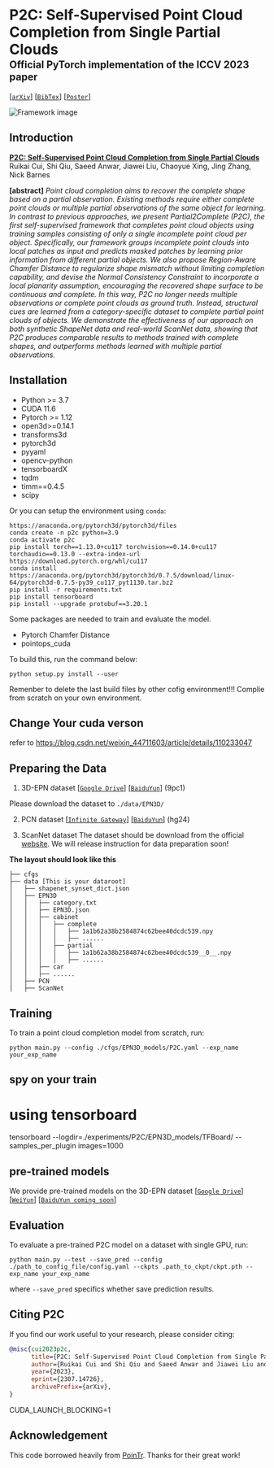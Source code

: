 # P2C: Self-Supervised Point Cloud Completion from Single Partial Clouds<br><sub><sub>Official PyTorch implementation of the ICCV 2023 paper</sub></sub>
[[`arXiv`](https://arxiv.org/abs/2307.14726)]
[[`BibTex`](#citation)]
[[`Poster`](./assets/ICCV_Poster.pdf)]

![Framework image](./assets/pipeline.png)


## Introduction
[**P2C: Self-Supervised Point Cloud Completion from Single Partial Clouds**](https://arxiv.org/abs/2307.14726)<br>
Ruikai Cui, Shi Qiu, Saeed Anwar, Jiawei Liu, Chaoyue Xing, Jing Zhang, Nick Barnes


**[abstract]** *Point cloud completion aims to recover the complete shape based on a partial observation. Existing methods require either complete point clouds or multiple partial observations of the same object for learning. In contrast to previous approaches, we present Partial2Complete (P2C), the first self-supervised framework that completes point cloud objects using training samples consisting of only a single incomplete point cloud per object. Specifically, our framework groups incomplete point clouds into local patches as input and predicts masked patches by learning prior information from different partial objects. We also propose Region-Aware Chamfer Distance to regularize shape mismatch without limiting completion capability, and devise the Normal Consistency Constraint to incorporate a local planarity assumption, encouraging the recovered shape surface to be continuous and complete. In this way, P2C no longer needs multiple observations or complete point clouds as ground truth. Instead, structural cues are learned from a category-specific dataset to complete partial point clouds of objects. We demonstrate the effectiveness of our approach on both synthetic ShapeNet data and real-world ScanNet data, showing that P2C produces comparable results to methods trained with complete shapes, and outperforms methods learned with multiple partial observations.*



## Installation

- Python >= 3.7
- CUDA 11.6
- Pytorch >= 1.12
- open3d>=0.14.1
- transforms3d
- pytorch3d
- pyyaml
- opencv-python
- tensorboardX
- tqdm
- timm==0.4.5
- scipy

Or you can setup the environment using `conda`:
```
https://anaconda.org/pytorch3d/pytorch3d/files
conda create -n p2c python=3.9
conda activate p2c
pip install torch==1.13.0+cu117 torchvision==0.14.0+cu117 torchaudio==0.13.0 --extra-index-url https://download.pytorch.org/whl/cu117
conda install https://anaconda.org/pytorch3d/pytorch3d/0.7.5/download/linux-64/pytorch3d-0.7.5-py39_cu117_pyt1130.tar.bz2
pip install -r requirements.txt
pip install tensorboard
pip install --upgrade protobuf==3.20.1
```

Some packages are needed to train and evaluate the model.
- Pytorch Chamfer Distance
- pointops_cuda

To build this, run the command below:
```
python setup.py install --user
```
Remenber to delete the last build files by other cofig environment!!! 
Complie from scratch on your own environment.

## Change Your cuda verson
refer to https://blog.csdn.net/weixin_44711603/article/details/110233047
## Preparing the Data


1. 3D-EPN dataset [[`Google Drive`](https://drive.google.com/file/d/1-oA4pYO7fidspqtF822kCpbXBs-SlFMC/view?usp=sharing)] [[`BaiduYun`](https://pan.baidu.com/s/1AIAP3V7B-cEEglSWp0oPxg)] (9pc1)

Please download the dataset to `./data/EPN3D/`

2. PCN dataset [[`Infinite Gateway`](https://gateway.infinitescript.com/s/ShapeNetCompletion)] [[`BaiduYun`](https://pan.baidu.com/share/init?surl=Oj-2F_eHMopLF2CWnd8T3A)] (hg24)

3. ScanNet dataset  The dataset should be download from the official [website](http://www.scan-net.org/). We will release instruction for data preparation soon!

**The layout should look like this**
```
├── cfgs
├── data [This is your dataroot]
│   ├── shapenet_synset_dict.json
│   ├── EPN3D
│   │   ├── category.txt
│   │   ├── EPN3D.json
│   │   ├── cabinet
│   │   │   ├── complete
│   │   │   │   ├── 1a1b62a38b2584874c62bee40dcdc539.npy
│   │   │   │   ├── ......
│   │   │   ├── partial
│   │   │   │   ├── 1a1b62a38b2584874c62bee40dcdc539__0__.npy
│   │   │   │   ├── ......
│   │   ├── car
│   │   ├── ......
│   ├── PCN
│   ├── ScanNet
```

## Training
To train a point cloud completion model from scratch, run:

```
python main.py --config ./cfgs/EPN3D_models/P2C.yaml --exp_name your_exp_name
```
## spy on your train

# using tensorboard
tensorboard --logdir=./experiments/P2C/EPN3D_models/TFBoard/ --samples_per_plugin images=1000


## pre-trained models

We provide pre-trained models on the 3D-EPN dataset
 [[`Google Drive`](https://drive.google.com/file/d/1Cj2E2bhx7WsKxg1FMBysJajt4xIL8PD4/view?usp=sharing)] [[`WeiYun`](https://share.weiyun.com/2th1qD9z)] [[`BaiduYun coming soon`](#comingsoon)]
<!-- We provide pre-trained models on the 3D-EPN dataset [[`Google Drive`](https://drive.google.com/file/d/1Cj2E2bhx7WsKxg1FMBysJajt4xIL8PD4/view?usp=sharing)]  -->

## Evaluation
To evaluate a pre-trained P2C model on a dataset with single GPU, run:
```
python main.py --test --save_pred --config ./path_to_config_file/config.yaml --ckpts .path_to_ckpt/ckpt.pth --exp_name your_exp_name
```
where `--save_pred` specifics whether save prediction results.



## <a name="citation"></a>Citing P2C

If you find our work useful to your research, please consider citing:

```BibTeX
@misc{cui2023p2c,
      title={P2C: Self-Supervised Point Cloud Completion from Single Partial Clouds},
      author={Ruikai Cui and Shi Qiu and Saeed Anwar and Jiawei Liu and Chaoyue Xing and Jing Zhang and Nick Barnes},
      year={2023},
      eprint={2307.14726},
      archivePrefix={arXiv},
}
```
CUDA_LAUNCH_BLOCKING=1
## Acknowledgement
This code borrowed heavily from [PoinTr](https://github.com/yuxumin/PoinTr). Thanks for their great work!
